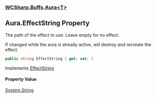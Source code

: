 ### [WCSharp.Buffs](WCSharp.Buffs.md 'WCSharp.Buffs').[Aura&lt;T&gt;](WCSharp.Buffs.Aura_T_.md 'WCSharp.Buffs.Aura<T>')

## Aura<T>.EffectString Property

The path of the effect to use. Leave empty for no effect.  
  
If changed while the aura is already active, will destroy and recreate the effect.

```csharp
public string EffectString { get; set; }
```

Implements [EffectString](WCSharp.Buffs.IAura.EffectString.md 'WCSharp.Buffs.IAura.EffectString')

#### Property Value
[System.String](https://docs.microsoft.com/en-us/dotnet/api/System.String 'System.String')